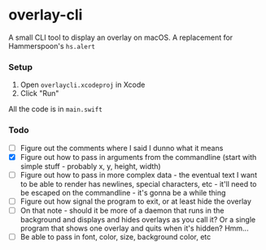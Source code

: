 # overlay-cli
A small CLI tool to display an overlay on macOS. A replacement for Hammerspoon's `hs.alert`

### Setup
1. Open `overlaycli.xcodeproj` in Xcode
2. Click "Run"

All the code is in `main.swift`

### Todo
 - [ ] Figure out the comments where I said I dunno what it means
 - [x] Figure out how to pass in arguments from the commandline (start with simple stuff - probably x, y, height, width)
 - [ ] Figure out how to pass in more complex data - the eventual text I want to be able to render has newlines, special characters, etc - it'll need to be escaped on the commandline - it's gonna be a while thing
 - [ ] Figure out how signal the program to exit, or at least hide the overlay
 - [ ] On that note - should it be more of a daemon that runs in the background and displays and hides overlays as you call it? Or a single program that shows one overlay and quits when it's hidden? Hmm...
 - [ ] Be able to pass in font, color, size, background color, etc
